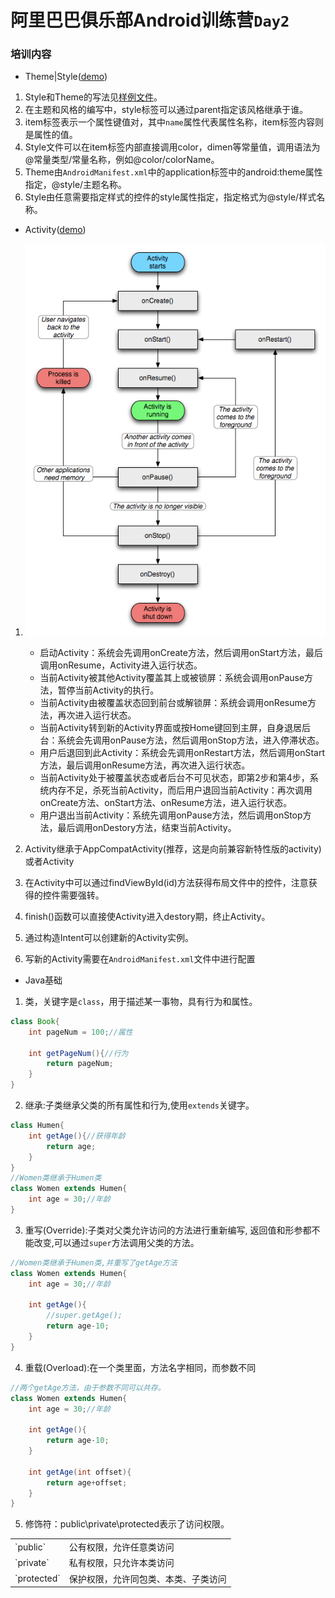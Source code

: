 # 阿里巴巴俱乐部Android训练营`Day2`

### 培训内容

- Theme|Style([demo](./res/styles.xml))

1. Style和Theme的写法见[样例文件](./res/styles.xml)。
2. 在主题和风格的编写中，style标签可以通过parent指定该风格继承于谁。
3. item标签表示一个属性键值对，其中`name`属性代表属性名称，item标签内容则是属性的值。
4. Style文件可以在item标签内部直接调用color，dimen等常量值，调用语法为@常量类型/常量名称，例如@color/colorName。
5. Theme由`AndroidManifest.xml`中的application标签中的android:theme属性指定，@style/主题名称。
6. Style由任意需要指定样式的控件的style属性指定，指定格式为@style/样式名称。


- Activity([demo](./app/MainActivity.java))

1. ![生命周期](./lifecycle.png)
	- 启动Activity：系统会先调用onCreate方法，然后调用onStart方法，最后调用onResume，Activity进入运行状态。
	- 当前Activity被其他Activity覆盖其上或被锁屏：系统会调用onPause方法，暂停当前Activity的执行。
	- 当前Activity由被覆盖状态回到前台或解锁屏：系统会调用onResume方法，再次进入运行状态。
	- 当前Activity转到新的Activity界面或按Home键回到主屏，自身退居后台：系统会先调用onPause方法，然后调用onStop方法，进入停滞状态。
	- 用户后退回到此Activity：系统会先调用onRestart方法，然后调用onStart方法，最后调用onResume方法，再次进入运行状态。
	- 当前Activity处于被覆盖状态或者后台不可见状态，即第2步和第4步，系统内存不足，杀死当前Activity，而后用户退回当前Activity：再次调用onCreate方法、onStart方法、onResume方法，进入运行状态。
	- 用户退出当前Activity：系统先调用onPause方法，然后调用onStop方法，最后调用onDestory方法，结束当前Activity。

2. Activity继承于AppCompatActivity(推荐，这是向前兼容新特性版的activity)或者Activity

3. 在Activity中可以通过findViewById(id)方法获得布局文件中的控件，注意获得的控件需要强转。

4. finish()函数可以直接使Activity进入destory期，终止Activity。

5. 通过构造Intent可以创建新的Activity实例。

6. 写新的Activity需要在`AndroidManifest.xml`文件中进行配置

- Java基础

1. 类，关键字是`class`，用于描述某一事物，具有行为和属性。

```java
class Book{
	int pageNum = 100;//属性

	int getPageNum(){//行为
		return pageNum;
	}
}
```

2. 继承:子类继承父类的所有属性和行为,使用`extends`关键字。

```java
class Humen{
	int getAge(){//获得年龄
		return age;
	}
}
//Women类继承于Humen类
class Women extends Humen{
	int age = 30;//年龄
}
```

3. 重写(Override):子类对父类允许访问的方法进行重新编写, 返回值和形参都不能改变,可以通过`super`方法调用父类的方法。

```java
//Women类继承于Humen类,并重写了getAge方法
class Women extends Humen{
	int age = 30;//年龄

	int getAge(){
		//super.getAge();
		return age-10;
	}
}
```

4. 重载(Overload):在一个类里面，方法名字相同，而参数不同

```java
//两个getAge方法，由于参数不同可以共存。
class Women extends Humen{
	int age = 30;//年龄

	int getAge(){
		return age-10;
	}

	int getAge(int offset){
		return age+offset;
	}
}
```

5. 修饰符：public\private\protected表示了访问权限。
<table>
    <tr>
        <td>`public`</td>
        <td>公有权限，允许任意类访问</td>
    </tr>
    <tr>
        <td>`private`</td>
        <td>私有权限，只允许本类访问</td>
    </tr>
    <tr>
        <td>`protected`</td>
        <td>保护权限，允许同包类、本类、子类访问</td>
    </tr>
</table>
